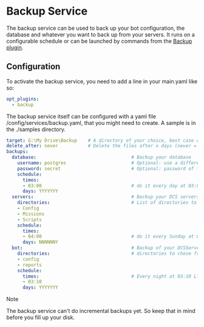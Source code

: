 # Backup Service
The backup service can be used to back up your bot configuration, the database and whatever you want to back up from 
your servers. It runs on a configurable schedule or can be launched by commands from the [Backup plugin](../../plugins/backup/README.md).

## Configuration
To activate the backup service, you need to add a line in your main.yaml like so:
```yaml
opt_plugins:
  - backup
```

The backup service itself can be configured with a yaml file /config/services/backup.yaml, that you might need to 
create. A sample is in the ./samples directory.

```yaml
target: G:\My Drive\Backup    # A directory of your choice, best case on a cloud drive
delete_after: never           # Delete the files after x days (never = never) 
backups:
  database:                                   # Backup your database
    username: postgres                        # Optional: use a different user to backup the database
    password: secret                          # Optional: password of that user
    schedule: 
      times:
      - 03:00                                 # do it every day at 03:00 LT
      days: YYYYYYY
  servers:                                    # Backup your DCS servers
    directories:                              # List of directories to be backed up
    - Config
    - Missions
    - Scripts
    schedule:
      times:
      - 04:00                                 # do it every Sunday at 04:00 LT                       
      days: NNNNNNY
  bot:                                        # Backup of your DCSServerBots configuration
    directories:                              # directories to chose from
    - config
    - reports
    schedule:
      times:                                  # Every night at 03:10 LT
      - 03:10
      days: YYYYYYY
```

> [!NOTE]
> The backup service can't do incremental backups yet. So keep that in mind before you fill up your disk.
